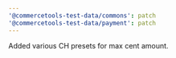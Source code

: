 ```yaml
---
'@commercetools-test-data/commons': patch
'@commercetools-test-data/payment': patch
---
```


Added various CH presets for max cent amount.
